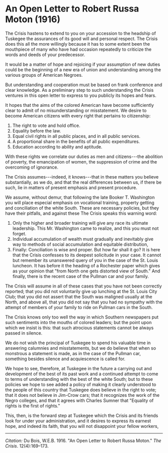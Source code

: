 <!--
title:   An Open Letter to Robert Russa Moton
author:  Du Bois, W.E.B.
journal: The Crisis
year:    1916
volume:  12
issue:   4
pages:   169-173
-->

# An Open Letter to Robert Russa Moton (1916)

<span class = "small-caps">The Crisis</span>
hastens to extend to you on your accession to the headship of Tuskegee the  assurances of its good will and personal respect. The <span class = "small-caps">Crisis</span> 
does this all the more willingly because it has to some extent been the mouthpiece of many who have had occasion repeatedly to criticize the words and deeds of your predecessor. 

It would be a matter of hope and rejoicing if your assumption of new duties could be the beginning of a new era of union and understanding among the various groups of American Negroes. 

But understanding and cooperation must be based on frank conference and clear knowledge. As a preliminary step to such understanding the <span class = "small-caps">Crisis</span> ventures in this open letter to express to you publicly its hopes and fears. 

It hopes that the aims of the colored American have become sufficiently clear to admit of no misunderstanding or misstatement. We desire to become American citizens with every right that pertains to citizenship: 

1. The right to vote and hold office. 
2. Equality before the law. 
3. Equal civil rights in all public places, and in all public services. 
4. A proportional share in the benefits of all public expenditures. 
5. Education according to ability and aptitude. 

With these rights we correlate our duties as men and citizens---the abolition of poverty, the emancipation of women, the suppression of crime and the overcoming of ignorance. 

The <span class = "small-caps">Crisis</span> assumes---indeed, it knows---that in these matters you believe substantially, as we do, and that the real differences between us, if there be such, lie in matters of present emphasis and present procedure. 

We assume, without demur, that following the late Booker T. Washington you will place especial emphasis on vocational training, property getting and conciliation of the white South. These are necessary policies, but they have their pitfalls, and against these The <span class = "small-caps">Crisis</span> speaks this warning word: 

1. Only the higher and broader training will give any race its ultimate leadership. This Mr. Washington came to realize, and this you must not forget. 
2. Individual accumulation of wealth must gradually and inevitably give way to methods of social accumulation and equitable distribution, 
3. Finally: Conciliation is wise and proper. But how far shall it go? It is here that the <span class = "small-caps">Crisis</span> confesses to its deepest solicitude in your case. It cannot but remember its unanswered query of you in the case of the St. Louis luncheon. It has before it the heading of a Rochester paper which gives as your opinion that "from North one gets distorted view of South." And finally, there is the recent case of the Pullman car and your family. 

The <span class = "small-caps">Crisis</span> will assume in all of these cases that you have not been correctly reported; that you did not voluntarily give up lunching at the St. Louis City Club; that you did not assert that the South was maligned usually at the North, and above all, that you did not say that you had no sympathy with the attempt of members of your family to ride on Pullman cars in the South. 

The <span class = "small-caps">Crisis</span> knows only too well the way in which Southern newspapers put such sentiments into the mouths of colored leaders; but the point upon which we insist is this: that such atrocious statements cannot be always passed in silence. 

We do not wish the principal of Tuskegee to spend his valuable time in answering calumnies and misstatements, but we do believe that when so monstrous a statement is made, as in the case of the Pullman car, something besides silence and acquiescence is called for. 

We hope to see, therefore, at Tuskegee in the future a carrying out and development of the best of its past work and a continued attempt to come to terms of understanding with the best of the white South; but to these policies we hope to see added a policy of making it clearly understood to the people of this country that Tuskegee does believe in the right to vote; that it does not believe in Jim-Crow cars; that it recognizes the work of the Negro colleges, and that it agrees with Charles Sumner that "Equality of rights is the first of rights." 

This, then, is the forward step at Tuskegee which the <span class = "small-caps">Crisis</span> and its friends look for under your administration, and it desires to express its earnest hope, and indeed its faith, that you will not disappoint your fellow workers, 

______________
*Citation:* Du Bois, W.E.B. 1916. "An Open Letter to Robert Russa Moton." *The Crisis*. 12(4):169&ndash;173.